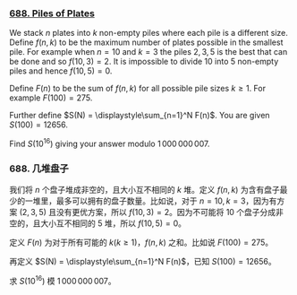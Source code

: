 ### [688. Piles of Plates](https://projecteuler.net/problem=688)

We stack $n$ plates into $k$ non-empty piles where each pile is a different size. Define $f(n,k)$ to be the maximum number of plates possible in the smallest pile. For example when $n = 10$ and $k = 3$ the piles $2,3,5$ is the best that can be done and so $f(10,3) = 2$. It is impossible to divide 10 into 5 non-empty piles and hence $f(10,5) = 0$. 

Define $F(n)$ to be the sum of $f(n,k)$ for all possible pile sizes $k\ge 1$. For example $F(100) = 275$. 

Further define $S(N) = \displaystyle\sum_{n=1}^N F(n)$. You are given $S(100) = 12656$. 

Find $S(10^{16})$ giving your answer modulo $1\,000\,000\,007$. 



### 688. 几堆盘子

我们将 $n$ 个盘子堆成非空的，且大小互不相同的 $k$ 堆。定义 $f(n,k)$ 为含有盘子最少的一堆里，最多可以拥有的盘子数量。比如说，对于 $n = 10, k = 3$，因为有方案 $(2,3,5)$ 且没有更优方案，所以 $f(10, 3)=2$。因为不可能将 10 个盘子分成非空的，且大小互不相同的 5 堆，所以 $f(10,5) = 0$。

定义 $F(n)$ 为对于所有可能的 $k (k \geq 1)$，$f(n,k)$ 之和。比如说 $F(100) = 275$。

再定义 $S(N) = \displaystyle\sum_{n=1}^N F(n)$，已知 $S(100) = 12656$。

求 $S(10^{16})$ 模 $1\,000\,000\,007$。 

